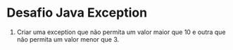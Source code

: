 # Desafio Java Exception

1. Criar uma exception que não permita um valor maior que 10 e outra que não permita um valor menor que 3.